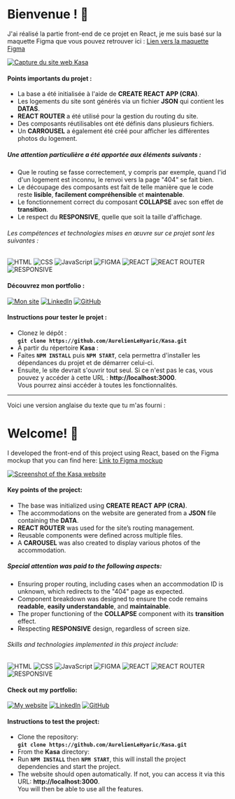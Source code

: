 # Bienvenue ! 👋


J'ai réalisé la partie front-end de ce projet en React, je me suis basé sur la maquette Figma que vous pouvez retrouver ici :
<a href='https://www.figma.com/design/BClyU6CCokjcMTCKhLFo5v/Kasa_FR?node-id=0-1&node-type=canvas&t=0hRd2uMgGN9qemq1-0' target="_blank">Lien vers la maquette Figma</a>

[<a href="[https://aurelienlehyaric.com/images/kasa/cover.jpg](https://aurelienlehyaric.com/images/kasa/cover.jpg)/" target="_blank">
  <img src="https://aurelienlehyaric.com/images/kasa/cover.jpg" alt="Capture du site web Kasa" />
</a>](https://aurelienlehyaric.com/images/kasa/cover.jpg)

#### Points importants du projet :
- La base a été initialisée à l'aide de **CREATE REACT APP (CRA)**.
- Les logements du site sont générés via un fichier **JSON** qui contient les **DATAS**.
- **REACT ROUTER** a été utilisé pour la gestion du routing du site.
- Des composants réutilisables ont été définis dans plusieurs fichiers.
- Un **CARROUSEL** a également été créé pour afficher les différentes photos du logement.

##### Une attention particulière a été apportée aux éléments suivants :
- Que le routing se fasse correctement, y compris par exemple, quand l'id d'un logement est inconnu, le renvoi vers la page "404" se fait bien.
- Le découpage des composants est fait de telle manière que le code reste **lisible**, **facilement compréhensible** et **maintenable**.
- Le fonctionnement correct du composant **COLLAPSE** avec son effet de **transition**.
- Le respect du **RESPONSIVE**, quelle que soit la taille d'affichage.

###### Les compétences et technologies mises en œuvre sur ce projet sont les suivantes :

![HTML](https://img.shields.io/badge/HTML-%23FFac45.svg?&style=for-the-badge&logo=html5&logoColor=white&color=orange)
![CSS](https://img.shields.io/badge/CSS-%23FFac45.svg?&style=for-the-badge&logo=css3&logoColor=white&color=blue)
![JavaScript](https://img.shields.io/badge/JAVASCRIPT-%23FFac45.svg?&style=for-the-badge&logo=javascript&logoColor=white&color=yellow)
![FIGMA](https://img.shields.io/badge/Figma-F24E1E?style=for-the-badge&logo=figma&logoColor=white)
![REACT](https://img.shields.io/badge/React-005C84?style=for-the-badge&logo=react&logoColor=white)
![REACT ROUTER](https://img.shields.io/badge/React_Router-CA4245?style=for-the-badge&logo=react-router&logoColor=white)
![RESPONSIVE](https://img.shields.io/badge/RESPONSIVE-18A303?&style=for-the-badge&logo=RESPONSIVE&logoColor=white&color=18A303)


#### Découvrez mon portfolio :
[![Mon site](https://img.shields.io/badge/website-000000?style=for-the-badge&logo=About.me&logoColor=white)](https://www.aurelienlehyaric.com)
[![LinkedIn](https://img.shields.io/badge/linkedin-%230077B5.svg?style=for-the-badge&logo=linkedin&logoColor=white)](https://www.linkedin.com/in/aurelien-le-hyaric/)
[![GitHub](https://img.shields.io/badge/GitHub-100000?style=for-the-badge&logo=github&logoColor=white)](https://github.com/AurelienLeHyaric)


#### Instructions pour tester le projet :<br>
- Clonez le dépôt :<br>
**`git clone https://github.com/AurelienLeHyaric/Kasa.git`**
- À partir du répertoire **Kasa** :<br>
- Faites **`NPM INSTALL`** puis **`NPM START`**, cela permettra d'installer les dépendances du projet et de démarrer celui-ci.
- Ensuite, le site devrait s'ouvrir tout seul. Si ce n'est pas le cas, vous pouvez y accéder à cette URL : **http://localhost:3000**.<br>
Vous pourrez ainsi accéder à toutes les fonctionnalités.


-------------------------------------------------------------------------------------------------------------------------------------------------------------------


Voici une version anglaise du texte que tu m'as fourni :

# Welcome! 👋

I developed the front-end of this project using React, based on the Figma mockup that you can find here:
<a href='https://www.figma.com/design/BClyU6CCokjcMTCKhLFo5v/Kasa_FR?node-id=0-1&node-type=canvas&t=0hRd2uMgGN9qemq1-0' target="_blank">Link to Figma mockup</a>

[<a href="[https://aurelienlehyaric.com/images/kasa/cover.jpg](https://aurelienlehyaric.com/images/kasa/cover.jpg)/" target="_blank">
  <img src="https://aurelienlehyaric.com/images/kasa/cover.jpg" alt="Screenshot of the Kasa website" />
</a>](https://aurelienlehyaric.com/images/kasa/cover.jpg)

#### Key points of the project:
- The base was initialized using **CREATE REACT APP (CRA)**.
- The accommodations on the website are generated from a **JSON** file containing the **DATA**.
- **REACT ROUTER** was used for the site’s routing management.
- Reusable components were defined across multiple files.
- A **CAROUSEL** was also created to display various photos of the accommodation.

##### Special attention was paid to the following aspects:
- Ensuring proper routing, including cases when an accommodation ID is unknown, which redirects to the "404" page as expected.
- Component breakdown was designed to ensure the code remains **readable**, **easily understandable**, and **maintainable**.
- The proper functioning of the **COLLAPSE** component with its **transition** effect.
- Respecting **RESPONSIVE** design, regardless of screen size.

###### Skills and technologies implemented in this project include:

![HTML](https://img.shields.io/badge/HTML-%23FFac45.svg?&style=for-the-badge&logo=html5&logoColor=white&color=orange)
![CSS](https://img.shields.io/badge/CSS-%23FFac45.svg?&style=for-the-badge&logo=css3&logoColor=white&color=blue)
![JavaScript](https://img.shields.io/badge/JAVASCRIPT-%23FFac45.svg?&style=for-the-badge&logo=javascript&logoColor=white&color=yellow)
![FIGMA](https://img.shields.io/badge/Figma-F24E1E?style=for-the-badge&logo=figma&logoColor=white)
![REACT](https://img.shields.io/badge/React-005C84?style=for-the-badge&logo=react&logoColor=white)
![REACT ROUTER](https://img.shields.io/badge/React_Router-CA4245?style=for-the-badge&logo=react-router&logoColor=white)
![RESPONSIVE](https://img.shields.io/badge/RESPONSIVE-18A303?&style=for-the-badge&logo=RESPONSIVE&logoColor=white&color=18A303)

#### Check out my portfolio:
[![My website](https://img.shields.io/badge/website-000000?style=for-the-badge&logo=About.me&logoColor=white)](https://www.aurelienlehyaric.com)
[![LinkedIn](https://img.shields.io/badge/linkedin-%230077B5.svg?style=for-the-badge&logo=linkedin&logoColor=white)](https://www.linkedin.com/in/aurelien-le-hyaric/)
[![GitHub](https://img.shields.io/badge/GitHub-100000?style=for-the-badge&logo=github&logoColor=white)](https://github.com/AurelienLeHyaric)

#### Instructions to test the project:<br>
- Clone the repository:<br>
**`git clone https://github.com/AurelienLeHyaric/Kasa.git`**
- From the **Kasa** directory:<br>
- Run **`NPM INSTALL`** then **`NPM START`**, this will install the project dependencies and start the project.
- The website should open automatically. If not, you can access it via this URL: **http://localhost:3000**.<br>
You will then be able to use all the features.
